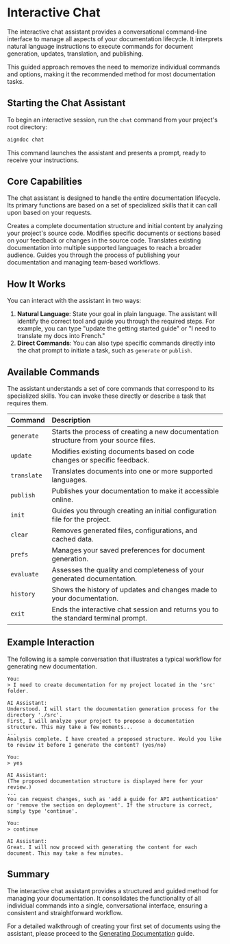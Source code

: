 # Interactive Chat

The interactive chat assistant provides a conversational command-line interface to manage all aspects of your documentation lifecycle. It interprets natural language instructions to execute commands for document generation, updates, translation, and publishing.

This guided approach removes the need to memorize individual commands and options, making it the recommended method for most documentation tasks.

## Starting the Chat Assistant

To begin an interactive session, run the `chat` command from your project's root directory:

```bash
aigndoc chat
```

This command launches the assistant and presents a prompt, ready to receive your instructions.

## Core Capabilities

The chat assistant is designed to handle the entire documentation lifecycle. Its primary functions are based on a set of specialized skills that it can call upon based on your requests.

<x-cards data-columns="2">
  <x-card data-title="Generate Documentation" data-icon="lucide:file-plus-2">
    Creates a complete documentation structure and initial content by analyzing your project's source code.
  </x-card>
  <x-card data-title="Refine and Update" data-icon="lucide:edit">
    Modifies specific documents or sections based on your feedback or changes in the source code.
  </x-card>
  <x-card data-title="Translate Content" data-icon="lucide:languages">
    Translates existing documentation into multiple supported languages to reach a broader audience.
  </x-card>
  <x-card data-title="Publish and Manage" data-icon="lucide:upload-cloud">
    Guides you through the process of publishing your documentation and managing team-based workflows.
  </x-card>
</x-cards>

## How It Works

You can interact with the assistant in two ways:

1.  **Natural Language**: State your goal in plain language. The assistant will identify the correct tool and guide you through the required steps. For example, you can type "update the getting started guide" or "I need to translate my docs into French."
2.  **Direct Commands**: You can also type specific commands directly into the chat prompt to initiate a task, such as `generate` or `publish`.

## Available Commands

The assistant understands a set of core commands that correspond to its specialized skills. You can invoke these directly or describe a task that requires them.

| Command | Description |
| :--- | :--- |
| `generate` | Starts the process of creating a new documentation structure from your source files. |
| `update` | Modifies existing documents based on code changes or specific feedback. |
| `translate` | Translates documents into one or more supported languages. |
| `publish` | Publishes your documentation to make it accessible online. |
| `init` | Guides you through creating an initial configuration file for the project. |
| `clear` | Removes generated files, configurations, and cached data. |
| `prefs` | Manages your saved preferences for document generation. |
| `evaluate` | Assesses the quality and completeness of your generated documentation. |
| `history` | Shows the history of updates and changes made to your documentation. |
| `exit` | Ends the interactive chat session and returns you to the standard terminal prompt. |

## Example Interaction

The following is a sample conversation that illustrates a typical workflow for generating new documentation.

```text
You:
> I need to create documentation for my project located in the 'src' folder.

AI Assistant:
Understood. I will start the documentation generation process for the directory './src'.
First, I will analyze your project to propose a documentation structure. This may take a few moments...
...
Analysis complete. I have created a proposed structure. Would you like to review it before I generate the content? (yes/no)

You:
> yes

AI Assistant:
(The proposed documentation structure is displayed here for your review.)
...
You can request changes, such as 'add a guide for API authentication' or 'remove the section on deployment'. If the structure is correct, simply type 'continue'.

You:
> continue

AI Assistant:
Great. I will now proceed with generating the content for each document. This may take a few minutes.
```

## Summary

The interactive chat assistant provides a structured and guided method for managing your documentation. It consolidates the functionality of all individual commands into a single, conversational interface, ensuring a consistent and straightforward workflow.

For a detailed walkthrough of creating your first set of documents using the assistant, please proceed to the [Generating Documentation](./guides-generating-documentation.md) guide.